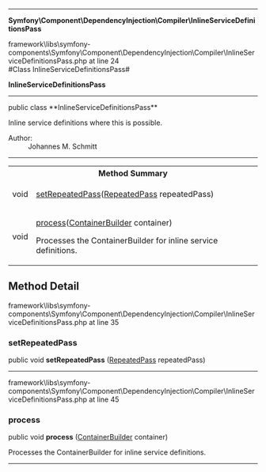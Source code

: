 
- - -

**Symfony\Component\DependencyInjection\Compiler\InlineServiceDefinitionsPass**
<div class="location">framework\libs\symfony-components\Symfony\Component\DependencyInjection\Compiler\InlineServiceDefinitionsPass.php at line 24</div>
#Class InlineServiceDefinitionsPass#

**InlineServiceDefinitionsPass**


- - -

<p class="signature">public  class **InlineServiceDefinitionsPass**</p>

<div class="comment" id="overview_description"><p>Inline service definitions where this is possible.</p></div>

<dl>
<dt>Author:</dt>
<dd>Johannes M. Schmitt <schmittjoh@gmail.com></dd>
</dl>

- - -

<table id="summary_method">
<tr><th colspan="2">Method Summary</th></tr>
<tr>
<td class="type">  void</td>
<td class="description"><p class="name"><a href="#setrepeatedpass">setRepeatedPass</a>(<a href="../../../../symfony/component/dependencyinjection/compiler/repeatedpass.html">RepeatedPass</a> repeatedPass)</p><p class="description"></p></td>
</tr>
<tr>
<td class="type">  void</td>
<td class="description"><p class="name"><a href="#process">process</a>(<a href="../../../../symfony/component/dependencyinjection/containerbuilder.html">ContainerBuilder</a> container)</p><p class="description">Processes the ContainerBuilder for inline service definitions.</p></td>
</tr>
</table>

<h2 id="detail_method">Method Detail</h2>
<div class="location">framework\libs\symfony-components\Symfony\Component\DependencyInjection\Compiler\InlineServiceDefinitionsPass.php at line 35</div>
<h3 id="setRepeatedPass()">setRepeatedPass</h3>

public  void **setRepeatedPass** (<a href="../../../../symfony/component/dependencyinjection/compiler/repeatedpass.html">RepeatedPass</a> repeatedPass)<div class="details">
<p></p></div>

- - -

<div class="location">framework\libs\symfony-components\Symfony\Component\DependencyInjection\Compiler\InlineServiceDefinitionsPass.php at line 45</div>
<h3 id="process()">process</h3>

public  void **process** (<a href="../../../../symfony/component/dependencyinjection/containerbuilder.html">ContainerBuilder</a> container)<div class="details">
<p>Processes the ContainerBuilder for inline service definitions.</p></div>

- - -

